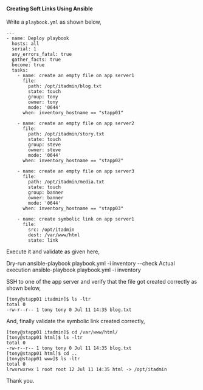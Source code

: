 #### Creating Soft Links Using Ansible

Write a `playbook.yml` as shown below,


    ---
    - name: Deploy playbook
      hosts: all  
      serial: 1
      any_errors_fatal: true
      gather_facts: true
      become: true  
      tasks:
        - name: create an empty file on app server1
          file:        
            path: /opt/itadmin/blog.txt
            state: touch
            group: tony
            owner: tony        
            mode: '0644'
          when: inventory_hostname == "stapp01"

        - name: create an empty file on app server2      
          file:
            path: /opt/itadmin/story.txt
            state: touch
            group: steve        
            owner: steve
            mode: '0644'
          when: inventory_hostname == "stapp02"

        - name: create an empty file on app server3
          file:
            path: /opt/itadmin/media.txt
            state: touch        
            group: banner
            owner: banner
            mode: '0644'
          when: inventory_hostname == "stapp03"

        - name: create symbolic link on app server1
          file:
            src: /opt/itadmin
            dest: /var/www/html
            state: link

Execute it and validate as given here,

Dry-run 
    ansible-playbook playbook.yml -i inventory --check
Actual execution
    ansible-playbook playbook.yml -i inventory

SSH to one of the app server and verify that the file got created correctly as shown below,

    [tony@stapp01 itadmin]$ ls -ltr
    total 0
    -rw-r--r-- 1 tony tony 0 Jul 11 14:35 blog.txt

And, finally validate the symbolic link created correctly,

    [tony@stapp01 itadmin]$ cd /var/www/html/
    [tony@stapp01 html]$ ls -ltr
    total 0
    -rw-r--r-- 1 tony tony 0 Jul 11 14:35 blog.txt
    [tony@stapp01 html]$ cd ..
    [tony@stapp01 www]$ ls -ltr
    total 0
    lrwxrwxrwx 1 root root 12 Jul 11 14:35 html -> /opt/itadmin

Thank you.
